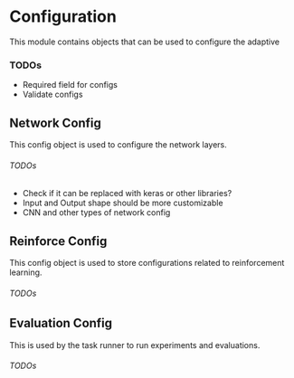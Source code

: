 # Configuration

This module contains objects that can be used to configure the adaptive

### TODOs

* Required field for configs
* Validate configs


## Network Config

This config object is used to configure the network layers.

###### TODOs
* Check if it can be replaced with keras or other libraries?
* Input and Output shape should be more customizable
* CNN and other types of network config


## Reinforce Config

This config object is used to store configurations related to reinforcement learning.

###### TODOs


## Evaluation Config

This is used by the task runner to run experiments and evaluations.

###### TODOs
